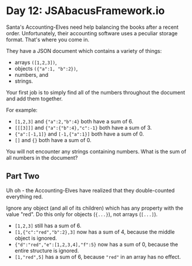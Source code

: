 # Day 12: JSAbacusFramework.io

Santa's Accounting-Elves need help balancing the books after a recent order.
Unfortunately, their accounting software uses a peculiar storage format.
That's where you come in.

They have a JSON document which contains a variety of things:

- arrays `([1,2,3])`,
- objects `({"a":1, "b":2})`,
- numbers, and
- strings.

Your first job is to simply find all of the numbers
throughout the document and add them together.

For example:

- `[1,2,3]` and `{"a":2,"b":4}` both have a sum of 6.
- `[[[3]]]` and `{"a":{"b":4},"c":-1}` both have a sum of 3.
- `{"a":[-1,1]}` and `[-1,{"a":1}]` both have a sum of 0.
- `[]` and `{}` both have a sum of 0.

You will not encounter any strings containing numbers.
What is the sum of all numbers in the document?

## Part Two

Uh oh - the Accounting-Elves have realized that they double-counted everything red.

Ignore any object (and all of its children) which has any property with
the value "red". Do this only for objects (`{...}`), not arrays (`[...]`).

- `[1,2,3]` still has a sum of 6.
- `[1,{"c":"red","b":2},3]` now has a sum of 4, because the middle object is ignored.
- `{"d":"red","e":[1,2,3,4],"f":5}` now has a sum of 0,
because the entire structure is ignored.
- `[1,"red",5]` has a sum of 6, because `"red"` in an array has no effect.
